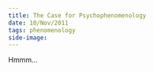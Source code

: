 ```yaml
--- 
title: The Case for Psychophenomenology
date: 10/Nov/2011
tags: phenomenology
side-image: 
---
```




Hmmm...


[fn1]: (http://www.google.com)


